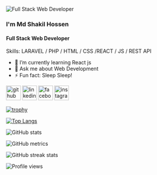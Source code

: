 ![Full Stack Web Developer](https://media.licdn.com/dms/image/C4D03AQEQA_8YnKnXog/profile-displayphoto-shrink_100_100/0/1623125307597?e=1689206400&v=beta&t=HvQTtvMeKImTsUFHu4hyJvWLqKlVQaQr9SXxu3JH6hs)

### I'm Md Shakil Hossen
#### Full Stack Web Developer


Skills: LARAVEL / PHP / HTML / CSS /REACT / JS / REST API

- 🌱 I’m currently learning React js 
- 💬 Ask me about Web Development 
- ⚡ Fun fact: Sleep Sleep! 


[<img src='https://cdn.jsdelivr.net/npm/simple-icons@3.0.1/icons/github.svg' alt='github' height='40'>](https://github.com/shakil566)  [<img src='https://cdn.jsdelivr.net/npm/simple-icons@3.0.1/icons/linkedin.svg' alt='linkedin' height='40'>](https://www.linkedin.com/in/shakil-hossen566/)  [<img src='https://cdn.jsdelivr.net/npm/simple-icons@3.0.1/icons/facebook.svg' alt='facebook' height='40'>](https://www.facebook.com/shakilhossen.5.5.6)  [<img src='https://cdn.jsdelivr.net/npm/simple-icons@3.0.1/icons/instagram.svg' alt='instagram' height='40'>](https://www.instagram.com/_shakil.hossen_/) 

[![trophy](https://github-profile-trophy.vercel.app/?username=shakil566)](https://github.com/ryo-ma/github-profile-trophy)

[![Top Langs](https://github-readme-stats.vercel.app/api/top-langs/?username=shakil566)](https://github.com/anuraghazra/github-readme-stats)

![GitHub stats](https://github-readme-stats.vercel.app/api?username=shakil566&show_icons=true&count_private=true)  

![GitHub metrics](https://metrics.lecoq.io/shakil566)  

![GitHub streak stats](https://streak-stats.demolab.com/?user=shakil566)  

![Profile views](https://gpvc.arturio.dev/shakil566)  
